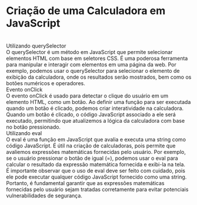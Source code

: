 <h1>Criação de uma Calculadora em JavaScript</h1>
<br>
Utilizando querySelector<br>
O querySelector é um método em JavaScript que permite selecionar elementos HTML com base em seletores CSS. É uma poderosa ferramenta para manipular e interagir com elementos em uma página da web. Por exemplo, podemos usar o querySelector para selecionar o elemento de exibição da calculadora, onde os resultados serão mostrados, bem como os botões numéricos e operadores. <br>
Evento onClick<br>
O evento onClick é usado para detectar o clique do usuário em um elemento HTML, como um botão. Ao definir uma função para ser executada quando um botão é clicado, podemos criar interatividade na calculadora. Quando um botão é clicado, o código JavaScript associado a ele será executado, permitindo que atualizemos a lógica da calculadora com base no botão pressionado. <br>
Utilizando eval<br>
O eval é uma função em JavaScript que avalia e executa uma string como código JavaScript. É útil na criação de calculadoras, pois permite que avaliemos expressões matemáticas fornecidas pelo usuário. Por exemplo, se o usuário pressionar o botão de igual (=), podemos usar o eval para calcular o resultado da expressão matemática fornecida e exibi-la na tela. <br>
É importante observar que o uso de eval deve ser feito com cuidado, pois ele pode executar qualquer código JavaScript fornecido como uma string. Portanto, é fundamental garantir que as expressões matemáticas fornecidas pelo usuário sejam tratadas corretamente para evitar potenciais vulnerabilidades de segurança. <br>
